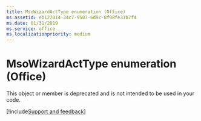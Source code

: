 ```yaml
---
title: MsoWizardActType enumeration (Office)
ms.assetid: eb127014-34c7-9507-6d9c-8f98fe31b7f4
ms.date: 01/31/2019
ms.service: office
ms.localizationpriority: medium
---
```



# MsoWizardActType enumeration (Office)

This object or member is deprecated and is not intended to be used in your code.

[!include[Support and feedback](~/includes/feedback-boilerplate.md)]